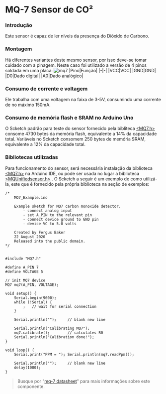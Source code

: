 
# MQ-7 Sensor de CO²
### Introdução
Este sensor é capaz de ler níveis da presença do Dióxido de Carbono.
### Montagem
Há diferentes variantes deste mesmo sensor, por isso deve-se tomar cuidado com a pinagem. Neste caso foi utilizado a versão de 4 pinos soldada em uma placa: 
![mq7](mq7.png)
|Pino|Função|
|-|-|
|VCC|VCC|
|GND|GND|
|D0|Dado digital|
|A0|Dado analógico|
### Consumo de corrente e voltagem
Ele trabalha com uma voltagem na faixa de 3-5V, consumindo uma corrente de no máximo 150mA.
### Consumo de memória flash e SRAM no Arduino Uno
O Scketch padrão para teste do sensor fornecido pela bibliteca [<MQ7.h>](https://www.arduino.cc/reference/en/libraries/mq7sensor/) consome 4730 bytes da memória flash, equivalente a 14% da capacidade total. Variáveis no Scketch consomem 250 bytes de memória SRAM, equivalente a 12% da capacidade total.
### Bibliotecas utilizadas
Para funcionamento do sensor, será necessária instalação da biblioteca [<MQ7.h>](https://www.arduino.cc/reference/en/libraries/mq7sensor/) na Arduino IDE, ou pode ser usada no lugar a biblioteca [<MQUnifiedsensor.h>](https://www.arduino.cc/reference/en/libraries/mqunifiedsensor/) . O Scketch a seguir é um exemplo de como utilizá-la, este que é fornecido pela própria biblioteca na seção de exemplos:
```
/*	
	MQ7_Example.ino

	Example sketch for MQ7 carbon monoxide detector.
		- connect analog input 
		- set A_PIN to the relevant pin
		- connect device ground to GND pin 
		- device VC to 5.0 volts

	Created by Fergus Baker
	22 August 2020
	Released into the public domain.
*/


#include "MQ7.h"

#define A_PIN 7
#define VOLTAGE 5

// init MQ7 device
MQ7 mq7(A_PIN, VOLTAGE);

void setup() {
	Serial.begin(9600);
	while (!Serial) {
		;	// wait for serial connection
	}

	Serial.println(""); 	// blank new line

	Serial.println("Calibrating MQ7");
	mq7.calibrate();		// calculates R0
	Serial.println("Calibration done!");
}
 
void loop() {
	Serial.print("PPM = "); Serial.println(mq7.readPpm());

	Serial.println(""); 	// blank new line
	delay(1000);
}
```
> Busque por "[mq-7 datasheet](https://www.google.com/search?q=mq-7+datasheet)" para mais informações sobre este componente.

